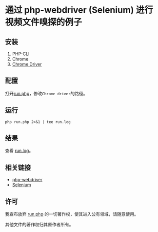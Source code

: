 # 通过 php-webdriver (Selenium) 进行视频文件嗅探的例子

## 安装

1. PHP-CLI
2. Chrome
3. [Chrome Driver](https://sites.google.com/a/chromium.org/chromedriver/downloads)

## 配置

打开[run.php](run.php)，修改`Chrome driver`的路径。

## 运行

```
php run.php 2>&1 | tee run.log
```

## 结果

查看 [run.log](run.log)。

## 相关链接

* [php-webdriver](https://github.com/php-webdriver/php-webdriver)
* [Selenium](https://www.selenium.dev/)

## 许可

我宣布放弃 [run.php](run.php) 的一切著作权，使其进入公有领域，请随意使用。

其他文件的著作权归其原作者所有。
